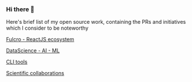 ### Hi there 👋


Here's brief list of my open source work, containing the PRs and initiatives which I consider to be noteworthy

[Fulcro - ReactJS ecosystem](./Fulcro_ReactJS_Ecosystem.md)
 
[DataScience - AI - ML](./DataScience_AI_ML.md)

[CLI tools](./CLI_Tools.md)

[Scientific collaborations](./Scientific_Collaborations.md)
